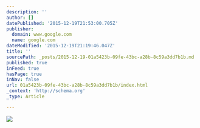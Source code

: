 ```yaml
---
description: ''
author: []
datePublished: '2015-12-19T21:53:00.705Z'
publisher:
  domain: www.google.com
  name: google.com
dateModified: '2015-12-19T21:19:46.047Z'
title: ''
sourcePath: _posts/2015-12-19-01a5423b-09fe-43bc-a28b-8c59a3dd7b1b.md
published: true
inFeed: true
hasPage: true
inNav: false
url: 01a5423b-09fe-43bc-a28b-8c59a3dd7b1b/index.html
_context: 'http://schema.org'
_type: Article

---
```

![](https://encrypted-tbn0.gstatic.com/images?q=tbn:ANd9GcTpQk0sVWHHtWY2jrJnQE7PtnuYhaEz-Zafxi44EvfbXzOlrPLg)